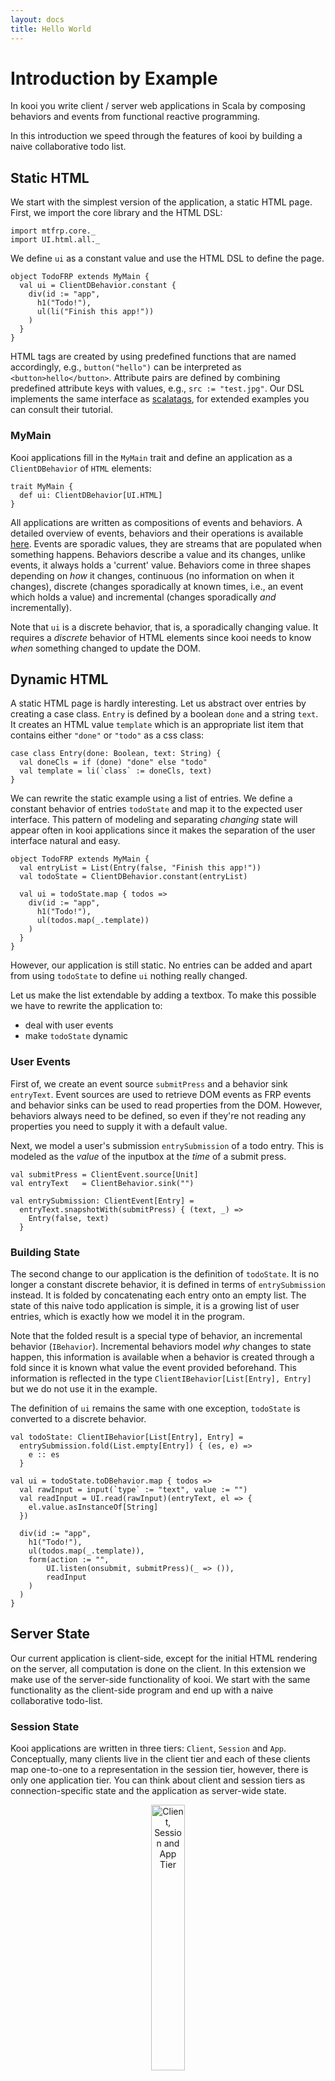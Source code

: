 ```yaml
---
layout: docs
title: Hello World
---
```


# Introduction by Example

In kooi you write client / server web applications in Scala by composing 
behaviors and events from functional reactive programming. 

In this introduction we speed through the features of kooi by building a 
naive collaborative todo list.

## Static HTML

We start with the simplest version of the application, a static HTML page.
First, we import the core library and the HTML DSL:

```tut:silent
import mtfrp.core._
import UI.html.all._
```

We define ```ui``` as a constant value and use the HTML DSL to define the page.

```tut:silent
object TodoFRP extends MyMain {
  val ui = ClientDBehavior.constant {
    div(id := "app", 
      h1("Todo!"),
      ul(li("Finish this app!"))
    )
  }
}
```

HTML tags are created by using predefined functions that are named 
accordingly, e.g., ```button("hello")``` can be interpreted as 
```<button>hello</button>```. Attribute pairs are defined by combining 
predefined attribute keys with values, e.g., ```src := "test.jpg"```.
Our DSL implements the same interface as 
[scalatags](http://www.lihaoyi.com/scalatags/), for extended examples you can consult their tutorial.

### MyMain

Kooi applications fill in the ```MyMain``` trait and define an application as
 a ```ClientDBehavior``` of ```HTML``` elements:

```tut:silent
trait MyMain {
  def ui: ClientDBehavior[UI.HTML]
}
```

All applications are written as compositions of events and behaviors. A detailed
overview of events, behaviors and their operations is available [here](). Events
are sporadic values, they are streams that are populated when something happens.
Behaviors describe a value and its changes, unlike events, it always holds a
'current' value. Behaviors come in three shapes depending on *how* it changes,
continuous (no information on when it changes), discrete (changes sporadically
at known times, i.e., an event which holds a value) and incremental (changes
sporadically *and* incrementally).

Note that `ui` is a discrete behavior, that is, a sporadically changing value.
It requires a *discrete* behavior of HTML elements since kooi needs to know
*when* something changed to update the DOM.

## Dynamic HTML

A static HTML page is hardly interesting. Let us abstract over entries by
creating a case class. `Entry` is defined by a boolean `done` and a string
`text`. It creates an HTML value `template` which is an appropriate list
item that contains either `"done"` or `"todo"` as a css class:

```tut:silent
case class Entry(done: Boolean, text: String) {
  val doneCls = if (done) "done" else "todo"
  val template = li(`class` := doneCls, text)
}
```

We can rewrite the static example using a list of entries. We define a constant
behavior of entries `todoState` and map it to the expected user interface. This
pattern of modeling and separating *changing* state will appear often in kooi
applications since it makes the separation of the user interface natural and
easy.

```tut:silent
object TodoFRP extends MyMain {
  val entryList = List(Entry(false, "Finish this app!"))
  val todoState = ClientDBehavior.constant(entryList)

  val ui = todoState.map { todos =>
    div(id := "app", 
      h1("Todo!"),
      ul(todos.map(_.template))
    )
  }
}
```

However, our application is still static. No entries can be added and apart from
using `todoState` to define `ui` nothing really changed.

Let us make the list extendable by adding a textbox. To make this possible we
have to rewrite the application to:
* deal with user events
* make `todoState` dynamic

### User Events

First of, we create an event source `submitPress` and a behavior sink
`entryText`. Event sources are used to retrieve DOM events as FRP events and
behavior sinks can be used to read properties from the DOM. However, behaviors
always need to be defined, so even if they're not reading any properties you need to supply
it with a default value.

Next, we model a user's submission `entrySubmission` of a todo entry. This is modeled as the
*value* of the inputbox at the *time* of a submit press.

```tut:silent
val submitPress = ClientEvent.source[Unit]
val entryText   = ClientBehavior.sink("")

val entrySubmission: ClientEvent[Entry] =
  entryText.snapshotWith(submitPress) { (text, _) =>
    Entry(false, text)
  }
```

### Building State

The second change to our application is the definition of `todoState`.
It is no longer a constant discrete behavior, it is defined in terms of `entrySubmission` instead.
It is folded by concatenating each entry onto an empty list.
The state of this naive todo application is simple, it is a growing list of user entries, which is exactly how we model it in the program.

Note that the folded result is a special type of behavior, an incremental behavior (`IBehavior`).
Incremental behaviors model *why* changes to state happen, this information is available when a behavior is created through a fold since it is known what value the event provided beforehand.
This information is reflected in the type `ClientIBehavior[List[Entry], Entry]` but we do not use it in the example.

The definition of `ui` remains the same with one exception, `todoState` is converted to a discrete behavior.

```tut:silent
val todoState: ClientIBehavior[List[Entry], Entry] =
  entrySubmission.fold(List.empty[Entry]) { (es, e) =>
    e :: es
  }

val ui = todoState.toDBehavior.map { todos =>
  val rawInput = input(`type` := "text", value := "")
  val readInput = UI.read(rawInput)(entryText, el => {
    el.value.asInstanceOf[String]
  })

  div(id := "app",
    h1("Todo!"),
    ul(todos.map(_.template)),
    form(action := "",
        UI.listen(onsubmit, submitPress)(_ => ()),
        readInput
    )
  )
}
```

## Server State

Our current application is client-side, except for the initial HTML rendering on the server, all computation is done on the client.
In this extension we make use of the server-side functionality of kooi.
We start with the same functionality as the client-side program and end up with a naive collaborative todo-list.

### Session State

Kooi applications are written in three tiers: `Client`, `Session` and `App`.
Conceptually, many clients live in the client tier and each of these clients map one-to-one to a representation in the session tier, however, there is only one application tier.
You can think about client and session tiers as connection-specific state and the application as server-wide state.
<p align="center">
  <img alt="Client, Session and App Tier" src="/img/tiers.svg" width="33%"/>
</p>
Converting between tiers is possible for events and incremental behaviors using functions such as `toClient`, `toSession` and `toApp`.

Let us change our program by accumulating and sorting the todo list on the server:
We start by importing the generic encoder/decoder derivation for [circe](https://github.com/circe/circe).
This makes sure that the values within replicated events or behaviors are suitable to be sent over the network.
```tut:silent
import io.circe.generic.auto._
```

Next we modify `todoState` and `ui` slightly to accumulate and sort on the server.
`todoState` changes type but its implementation remains mostly the same, it is now an accumulation of a *session* event instead of a *client* event.
This session behavior result is then converted back to a client behavior to define the user interface.

```tut:invisible
val ⋯ = (ls: List[Entry]) => null.asInstanceOf[UI.HTML]
```

```tut:silent
val todoState: SessionIBehavior[List[Entry], Entry] =
  ClientEvent.toSession(entrySubmission).fold(List.empty[Entry]) {
    (es, e) => (e :: es).sortBy(!_.done)
  }
val ui = SessionIBehavior.toClient(todoState).toDBehavior.map {⋯}
```

### Application State



